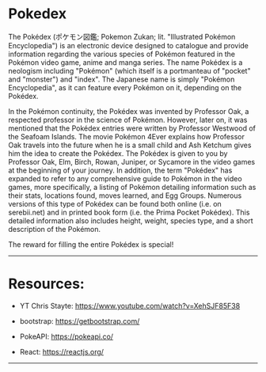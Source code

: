 # Pokedex

The Pokédex (ポケモン図鑑; Pokemon Zukan; lit. "Illustrated Pokémon Encyclopedia") is an electronic device designed to catalogue and provide information regarding the various species of Pokémon featured in the Pokémon video game, anime and manga series. The name Pokédex is a neologism including "Pokémon" (which itself is a portmanteau of "pocket" and "monster") and "index". The Japanese name is simply "Pokémon Encyclopedia", as it can feature every Pokémon on it, depending on the Pokédex.

In the Pokémon continuity, the Pokédex was invented by Professor Oak, a respected professor in the science of Pokémon. However, later on, it was mentioned that the Pokédex entries were written by Professor Westwood of the Seafoam Islands. The movie Pokémon 4Ever explains how Professor Oak travels into the future when he is a small child and Ash Ketchum gives him the idea to create the Pokédex. The Pokédex is given to you by Professor Oak, Elm, Birch, Rowan, Juniper, or Sycamore in the video games at the beginning of your journey. In addition, the term "Pokédex" has expanded to refer to any comprehensive guide to Pokémon in the video games, more specifically, a listing of Pokémon detailing information such as their stats, locations found, moves learned, and Egg Groups. Numerous versions of this type of Pokédex can be found both online (i.e. on serebii.net) and in printed book form (i.e. the Prima Pocket Pokédex). This detailed information also includes height, weight, species type, and a short description of the Pokémon.

The reward for filling the entire Pokédex is special!

------------------------------------------------------------------------
# Resources:

*   YT Chris Stayte: https://www.youtube.com/watch?v=XehSJF85F38

*   bootstrap: https://getbootstrap.com/

*   PokeAPI: https://pokeapi.co/

*   React: https://reactjs.org/ 












------------------------------------------------------------------------